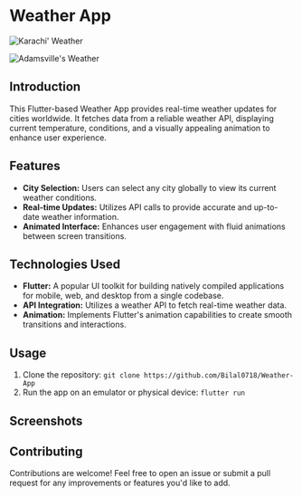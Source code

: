 # Weather App

<p><img src="./assets/Screensots/Karachi.jpg" alt="Karachi' Weather"></p>
<p><img src="./assets/Screensots/Adamsville.jpg" alt="Adamsville's Weather"></p>

## Introduction
This Flutter-based Weather App provides real-time weather updates for cities worldwide. It fetches data from a reliable weather API, displaying current temperature, conditions, and a visually appealing animation to enhance user experience.

## Features
- **City Selection:** Users can select any city globally to view its current weather conditions.
- **Real-time Updates:** Utilizes API calls to provide accurate and up-to-date weather information.
- **Animated Interface:** Enhances user engagement with fluid animations between screen transitions.

## Technologies Used
- **Flutter:** A popular UI toolkit for building natively compiled applications for mobile, web, and desktop from a single codebase.
- **API Integration:** Utilizes a weather API to fetch real-time weather data.
- **Animation:** Implements Flutter's animation capabilities to create smooth transitions and interactions.

## Usage
1. Clone the repository: `git clone https://github.com/Bilal0718/Weather-App`
2. Run the app on an emulator or physical device: `flutter run`

## Screenshots


## Contributing
Contributions are welcome! Feel free to open an issue or submit a pull request for any improvements or features you'd like to add.

